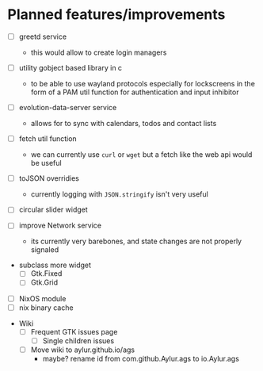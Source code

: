 # Planned features/improvements

- [ ] greetd service
  - this would allow to create login managers

- [ ] utility gobject based library in c
  - to be able to use wayland protocols especially for lockscreens in the form of a PAM util function for authentication and input inhibitor

- [ ] evolution-data-server service
  - allows for to sync with calendars, todos and contact lists

- [ ] fetch util function
  - we can currently use `curl` or `wget` but a fetch like the web api would be useful

- [ ] toJSON overridies
  - currently logging with `JSON.stringify` isn't very useful

- [ ] circular slider widget

- [ ] improve Network service
  - its currently very barebones, and state changes are not properly signaled

- subclass more widget
  - [ ] Gtk.Fixed
  - [ ] Gtk.Grid

- [ ] NixOS module
- [ ] nix binary cache

- Wiki
    - [ ] Frequent GTK issues page
        - [ ] Single children issues

    - [ ] Move wiki to aylur.github.io/ags
        - maybe? rename id from com.github.Aylur.ags to io.Aylur.ags

